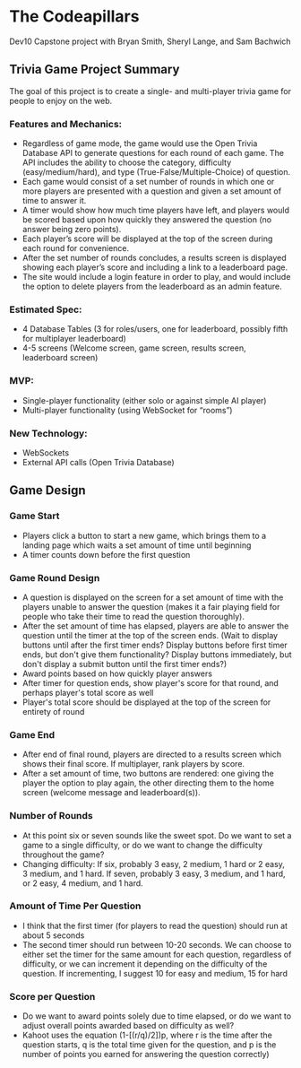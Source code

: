 # The Codeapillars
Dev10 Capstone project with Bryan Smith, Sheryl Lange, and Sam Bachwich

## Trivia Game Project Summary
The goal of this project is to create a single- and multi-player trivia game for people to enjoy on the web.
### Features and Mechanics: 
- Regardless of game mode, the game would use the Open Trivia Database API to generate questions for each round of each game. The API includes the ability to choose the category, difficulty (easy/medium/hard), and type (True-False/Multiple-Choice) of question.
- Each game would consist of a set number of rounds in which one or more players are presented with a question and given a set amount of time to answer it.
- A timer would show how much time players have left, and players would be scored based upon how quickly they answered the question (no answer being zero points).
- Each player’s score will be displayed at the top of the screen during each round for convenience.
- After the set number of rounds concludes, a results screen is displayed showing each player’s score and including a link to a leaderboard page.
- The site would include a login feature in order to play, and would include the option to delete players from the leaderboard as an admin feature.
### Estimated Spec:
- 4 Database Tables (3 for roles/users, one for leaderboard, possibly fifth for multiplayer leaderboard)
- 4-5 screens (Welcome screen, game screen, results screen, leaderboard screen)
### MVP:
- Single-player functionality (either solo or against simple AI player)
- Multi-player functionality (using WebSocket for “rooms”)
### New Technology:
- WebSockets
- External API calls (Open Trivia Database)

## Game Design
### Game Start
- Players click a button to start a new game, which brings them to a landing page which waits a set amount of time until beginning
- A timer counts down before the first question
### Game Round Design
- A question is displayed on the screen for a set amount of time with the players unable to answer the question (makes it a fair playing field for people who take their time to read the question thoroughly). 
- After the set amount of time has elapsed, players are able to answer the question until the timer at the top of the screen ends. (Wait to display buttons until after the first timer ends? Display buttons before first timer ends, but don't give them functionality? Display buttons immediately, but don't display a submit button until the first timer ends?)
- Award points based on how quickly player answers 
- After timer for question ends, show player's score for that round, and perhaps player's total score as well
- Player's total score should be displayed at the top of the screen for entirety of round 
### Game End
- After end of final round, players are directed to a results screen which shows their final score. If multiplayer, rank players by score. 
- After a set amount of time, two buttons are rendered: one giving the player the option to play again, the other directing them to the home screen (welcome message and leaderboard(s)).
### Number of Rounds
- At this point six or seven sounds like the sweet spot. Do we want to set a game to a single difficulty, or do we want to change the difficulty throughout the game? 
- Changing difficulty: If six, probably 3 easy, 2 medium, 1 hard or 2 easy, 3 medium, and 1 hard. If seven, probably 3 easy, 3 medium, and 1 hard, or 2 easy, 4 medium, and 1 hard.
### Amount of Time Per Question
- I think that the first timer (for players to read the question) should run at about 5 seconds
- The second timer should run between 10-20 seconds. We can choose to either set the timer for the same amount for each question, regardless of difficulty, or we can increment it depending on the difficulty of the question. If incrementing, I suggest 10 for easy and medium, 15 for hard
### Score per Question
- Do we want to award points solely due to time elapsed, or do we want to adjust overall points awarded based on difficulty as well?
- Kahoot uses the equation (1-[(r/q)/2])p, where r is the time after the question starts, q is the total time given for the question, and p is the number of points you earned for answering the question correctly)

